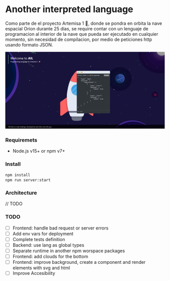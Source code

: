 # Another interpreted language
Como parte de el proyecto Artemisa 1 🚀, donde se pondra en orbita la nave espacial Orion durante 25 dias, se require contar con un lenguaje de programacion al interior de la nave que pueda ser ejecutado en cualquier momento, sin necesidad de compilacion, por medio de peticiones http usando formato JSON.

![screenshot](/images/browser.png)
### Requiremets
- Node.js v15+ or npm v7+

### Install
```
npm install
npm run server:start
```

### Architecture
// TODO

### TODO
- [ ] Frontend: handle bad request or server errors
- [ ] Add env vars for deployment
- [ ] Complete tests definition
- [ ] Backend: use lang as global types 
- [ ] Separate runtime in another npm worspace packages
- [ ] Frontend: add clouds for the bottom
- [ ] Frontend: improve background, create a component and render elements with svg and html
- [ ] Improve Accesibility